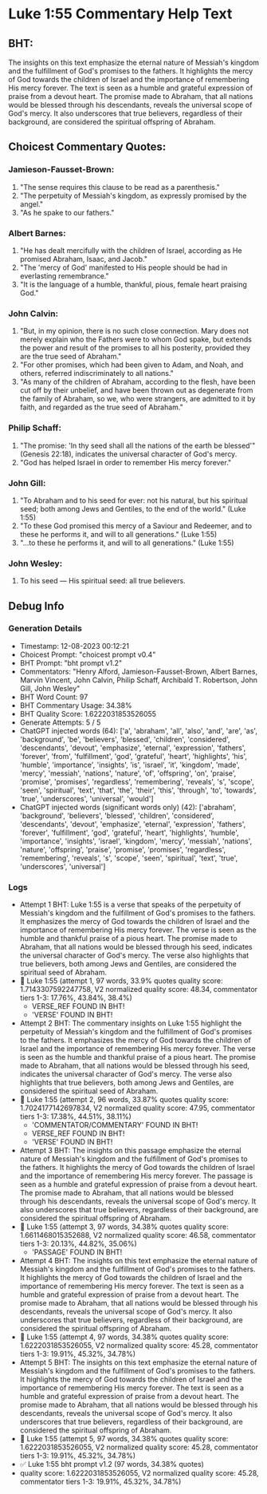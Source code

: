 # Luke 1:55 Commentary Help Text

## BHT:
The insights on this text emphasize the eternal nature of Messiah's kingdom and the fulfillment of God's promises to the fathers. It highlights the mercy of God towards the children of Israel and the importance of remembering His mercy forever. The text is seen as a humble and grateful expression of praise from a devout heart. The promise made to Abraham, that all nations would be blessed through his descendants, reveals the universal scope of God's mercy. It also underscores that true believers, regardless of their background, are considered the spiritual offspring of Abraham.

## Choicest Commentary Quotes:
### Jamieson-Fausset-Brown:
1. "The sense requires this clause to be read as a parenthesis."
2. "The perpetuity of Messiah's kingdom, as expressly promised by the angel."
3. "As he spake to our fathers."

### Albert Barnes:
1. "He has dealt mercifully with the children of Israel, according as He promised Abraham, Isaac, and Jacob."
2. "The 'mercy of God' manifested to His people should be had in everlasting remembrance."
3. "It is the language of a humble, thankful, pious, female heart praising God."

### John Calvin:
1. "But, in my opinion, there is no such close connection. Mary does not merely explain who the Fathers were to whom God spake, but extends the power and result of the promises to all his posterity, provided they are the true seed of Abraham."
2. "For other promises, which had been given to Adam, and Noah, and others, referred indiscriminately to all nations."
3. "As many of the children of Abraham, according to the flesh, have been cut off by their unbelief, and have been thrown out as degenerate from the family of Abraham, so we, who were strangers, are admitted to it by faith, and regarded as the true seed of Abraham."

### Philip Schaff:
1. "The promise: 'In thy seed shall all the nations of the earth be blessed'" (Genesis 22:18), indicates the universal character of God's mercy.
2. "God has helped Israel in order to remember His mercy forever."


### John Gill:
1. "To Abraham and to his seed for ever: not his natural, but his spiritual seed; both among Jews and Gentiles, to the end of the world." (Luke 1:55) 
2. "To these God promised this mercy of a Saviour and Redeemer, and to these he performs it, and will to all generations." (Luke 1:55)
3. "...to these he performs it, and will to all generations." (Luke 1:55)

### John Wesley:
1. To his seed — His spiritual seed: all true believers.



## Debug Info
### Generation Details
- Timestamp: 12-08-2023 00:12:21
- Choicest Prompt: "choicest prompt v0.4"
- BHT Prompt: "bht prompt v1.2"
- Commentators: "Henry Alford, Jamieson-Fausset-Brown, Albert Barnes, Marvin Vincent, John Calvin, Philip Schaff, Archibald T. Robertson, John Gill, John Wesley"
- BHT Word Count: 97
- BHT Commentary Usage: 34.38%
- BHT Quality Score: 1.6222031853526055
- Generate Attempts: 5 / 5
- ChatGPT injected words (64):
	['a', 'abraham', 'all', 'also', 'and', 'are', 'as', 'background', 'be', 'believers', 'blessed', 'children', 'considered', 'descendants', 'devout', 'emphasize', 'eternal', 'expression', 'fathers', 'forever', 'from', 'fulfillment', 'god', 'grateful', 'heart', 'highlights', 'his', 'humble', 'importance', 'insights', 'is', 'israel', 'it', 'kingdom', 'made', 'mercy', 'messiah', 'nations', 'nature', 'of', 'offspring', 'on', 'praise', 'promise', 'promises', 'regardless', 'remembering', 'reveals', 's', 'scope', 'seen', 'spiritual', 'text', 'that', 'the', 'their', 'this', 'through', 'to', 'towards', 'true', 'underscores', 'universal', 'would']
- ChatGPT injected words (significant words only) (42):
	['abraham', 'background', 'believers', 'blessed', 'children', 'considered', 'descendants', 'devout', 'emphasize', 'eternal', 'expression', 'fathers', 'forever', 'fulfillment', 'god', 'grateful', 'heart', 'highlights', 'humble', 'importance', 'insights', 'israel', 'kingdom', 'mercy', 'messiah', 'nations', 'nature', 'offspring', 'praise', 'promise', 'promises', 'regardless', 'remembering', 'reveals', 's', 'scope', 'seen', 'spiritual', 'text', 'true', 'underscores', 'universal']

### Logs
- Attempt 1 BHT: Luke 1:55 is a verse that speaks of the perpetuity of Messiah's kingdom and the fulfillment of God's promises to the fathers. It emphasizes the mercy of God towards the children of Israel and the importance of remembering His mercy forever. The verse is seen as the humble and thankful praise of a pious heart. The promise made to Abraham, that all nations would be blessed through his seed, indicates the universal character of God's mercy. The verse also highlights that true believers, both among Jews and Gentiles, are considered the spiritual seed of Abraham.
- 🔄 Luke 1:55 (attempt 1, 97 words, 33.9% quotes quality score: 1.7143307592247758, V2 normalized quality score: 48.34, commentator tiers 1-3: 17.76%, 43.84%, 38.4%) 
	- VERSE_REF FOUND IN BHT! 
	- 'VERSE' FOUND IN BHT!
- Attempt 2 BHT: The commentary insights on Luke 1:55 highlight the perpetuity of Messiah's kingdom and the fulfillment of God's promises to the fathers. It emphasizes the mercy of God towards the children of Israel and the importance of remembering His mercy forever. The verse is seen as the humble and thankful praise of a pious heart. The promise made to Abraham, that all nations would be blessed through his seed, indicates the universal character of God's mercy. The verse also highlights that true believers, both among Jews and Gentiles, are considered the spiritual seed of Abraham.
- 🔄 Luke 1:55 (attempt 2, 96 words, 33.87% quotes quality score: 1.7024177142697834, V2 normalized quality score: 47.95, commentator tiers 1-3: 17.38%, 44.51%, 38.11%) 
	- 'COMMENTATOR/COMMENTARY' FOUND IN BHT! 
	- VERSE_REF FOUND IN BHT! 
	- 'VERSE' FOUND IN BHT!
- Attempt 3 BHT: The insights on this passage emphasize the eternal nature of Messiah's kingdom and the fulfillment of God's promises to the fathers. It highlights the mercy of God towards the children of Israel and the importance of remembering His mercy forever. The passage is seen as a humble and grateful expression of praise from a devout heart. The promise made to Abraham, that all nations would be blessed through his descendants, reveals the universal scope of God's mercy. It also underscores that true believers, regardless of their background, are considered the spiritual offspring of Abraham.
- 🔄 Luke 1:55 (attempt 3, 97 words, 34.38% quotes quality score: 1.6611468015352688, V2 normalized quality score: 46.58, commentator tiers 1-3: 20.13%, 44.82%, 35.06%) 
	- 'PASSAGE' FOUND IN BHT!
- Attempt 4 BHT: The insights on this text emphasize the eternal nature of Messiah's kingdom and the fulfillment of God's promises to the fathers. It highlights the mercy of God towards the children of Israel and the importance of remembering His mercy forever. The text is seen as a humble and grateful expression of praise from a devout heart. The promise made to Abraham, that all nations would be blessed through his descendants, reveals the universal scope of God's mercy. It also underscores that true believers, regardless of their background, are considered the spiritual offspring of Abraham.
- 🔄 Luke 1:55 (attempt 4, 97 words, 34.38% quotes quality score: 1.6222031853526055, V2 normalized quality score: 45.28, commentator tiers 1-3: 19.91%, 45.32%, 34.78%)
- Attempt 5 BHT: The insights on this text emphasize the eternal nature of Messiah's kingdom and the fulfillment of God's promises to the fathers. It highlights the mercy of God towards the children of Israel and the importance of remembering His mercy forever. The text is seen as a humble and grateful expression of praise from a devout heart. The promise made to Abraham, that all nations would be blessed through his descendants, reveals the universal scope of God's mercy. It also underscores that true believers, regardless of their background, are considered the spiritual offspring of Abraham.
- 🔄 Luke 1:55 (attempt 5, 97 words, 34.38% quotes quality score: 1.6222031853526055, V2 normalized quality score: 45.28, commentator tiers 1-3: 19.91%, 45.32%, 34.78%)
- ✅ Luke 1:55 bht prompt v1.2 (97 words, 34.38% quotes)
- quality score: 1.6222031853526055, V2 normalized quality score: 45.28, commentator tiers 1-3: 19.91%, 45.32%, 34.78%)